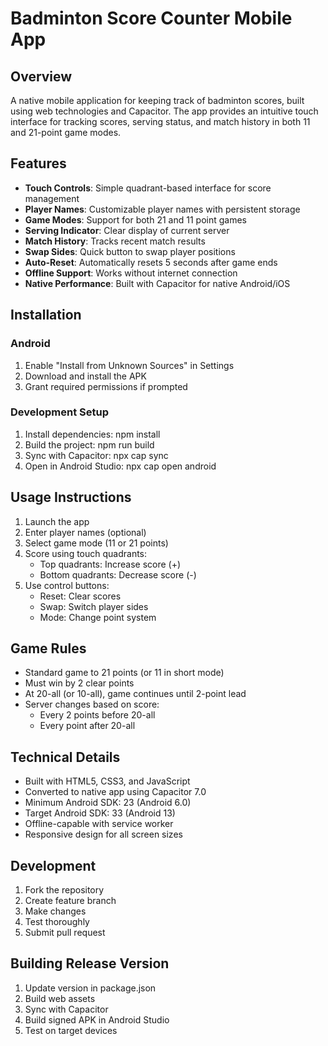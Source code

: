 # Badminton Score Counter Mobile App

## Overview
A native mobile application for keeping track of badminton scores, built using web technologies and Capacitor. The app provides an intuitive touch interface for tracking scores, serving status, and match history in both 11 and 21-point game modes.

## Features
- **Touch Controls**: Simple quadrant-based interface for score management
- **Player Names**: Customizable player names with persistent storage
- **Game Modes**: Support for both 21 and 11 point games
- **Serving Indicator**: Clear display of current server
- **Match History**: Tracks recent match results
- **Swap Sides**: Quick button to swap player positions
- **Auto-Reset**: Automatically resets 5 seconds after game ends
- **Offline Support**: Works without internet connection
- **Native Performance**: Built with Capacitor for native Android/iOS

## Installation

### Android
1. Enable "Install from Unknown Sources" in Settings
2. Download and install the APK
3. Grant required permissions if prompted

### Development Setup
1. Install dependencies:
   npm install
2. Build the project:
   npm run build
3. Sync with Capacitor:
   npx cap sync
4. Open in Android Studio:
   npx cap open android

## Usage Instructions
1. Launch the app
2. Enter player names (optional)
3. Select game mode (11 or 21 points)
4. Score using touch quadrants:
   - Top quadrants: Increase score (+)
   - Bottom quadrants: Decrease score (-)
5. Use control buttons:
   - Reset: Clear scores
   - Swap: Switch player sides
   - Mode: Change point system

## Game Rules
- Standard game to 21 points (or 11 in short mode)
- Must win by 2 clear points
- At 20-all (or 10-all), game continues until 2-point lead
- Server changes based on score:
  - Every 2 points before 20-all
  - Every point after 20-all

## Technical Details
- Built with HTML5, CSS3, and JavaScript
- Converted to native app using Capacitor 7.0
- Minimum Android SDK: 23 (Android 6.0)
- Target Android SDK: 33 (Android 13)
- Offline-capable with service worker
- Responsive design for all screen sizes

## Development
1. Fork the repository
2. Create feature branch
3. Make changes
4. Test thoroughly
5. Submit pull request

## Building Release Version
1. Update version in package.json
2. Build web assets
3. Sync with Capacitor
4. Build signed APK in Android Studio
5. Test on target devices